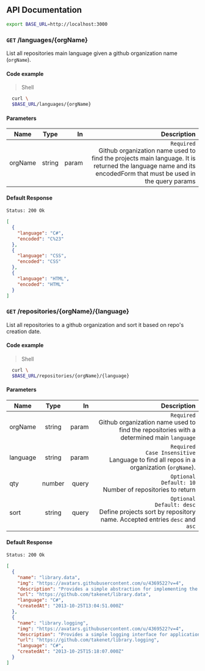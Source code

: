 ## API Documentation

```bash
export BASE_URL=http://localhost:3000
```

### <b>`GET`</b> /languages/{orgName}

List all repositories main language given a github organization name (`orgName`).

#### Code example

> Shell

```bash
  curl \
  $BASE_URL/languages/{orgName}
```

#### Parameters

| Name    |  Type  |    In |                                                                                                                                                                   Description |
| ------- | :----: | ----: | ----------------------------------------------------------------------------------------------------------------------------------------------------------------------------: |
| orgName | string | param | `Required` <br/> Github organization name used to find the projects main language. It is returned the language name and its encodedForm that must be used in the query params |

#### Default Response

```bash
Status: 200 Ok
```

```json
[
  {
    "language": "C#",
    "encoded": "C%23"
  },
  {
    "language": "CSS",
    "encoded": "CSS"
  },
  {
    "language": "HTML",
    "encoded": "HTML"
  }
]
```

### <b>`GET`</b> /repositories/{orgName}/{language}

List all repositories to a github organization and sort it based on repo's creation date.

#### Code example

> Shell

```bash
  curl \
  $BASE_URL/repositories/{orgName}/{language}
```

#### Parameters

| Name     |  Type  |    In |                                                                                                       Description |
| -------- | :----: | ----: | ----------------------------------------------------------------------------------------------------------------: |
| orgName  | string | param |         `Required` <br/> Github organization name used to find the repositories with a determined main `language` |
| language | string | param |               `Required` <br/> `Case Insensitive` <br/> Language to find all repos in a organization (`orgName`). |
| qty      | number | query |                                             `Optional` <br/> `Default: 10` <br/> Number of repositories to return |
| sort     | string | query | `Optional` <br/> `Default: desc` <br/> Define projects sort by repository name. Accepted entries `desc` and `asc` |

#### Default Response

```bash
Status: 200 Ok
```

```json
[
  {
    "name": "library.data",
    "img": "https://avatars.githubusercontent.com/u/4369522?v=4",
    "description": "Provides a simple abstraction for implementing the repository and unit of work patterns for data-enabled applications",
    "url": "https://github.com/takenet/library.data",
    "language": "C#",
    "createdAt": "2013-10-25T13:04:51.000Z"
  },
  {
    "name": "library.logging",
    "img": "https://avatars.githubusercontent.com/u/4369522?v=4",
    "description": "Provides a simple logging interface for applications and some basic implementations of this interface",
    "url": "https://github.com/takenet/library.logging",
    "language": "C#",
    "createdAt": "2013-10-25T15:18:07.000Z"
  }
]
```
